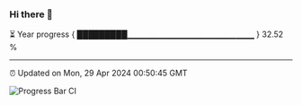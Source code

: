 ### Hi there 👋

⏳ Year progress { █████████▁▁▁▁▁▁▁▁▁▁▁▁▁▁▁▁▁▁▁▁▁ } 32.52 %

---

⏰ Updated on Mon, 29 Apr 2024 00:50:45 GMT

![Progress Bar CI](https://github.com/liununu/liununu/workflows/Progress%20Bar%20CI/badge.svg)
